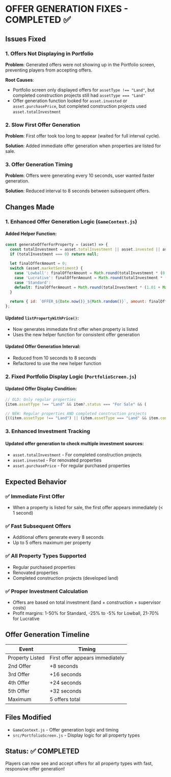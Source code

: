 # OFFER GENERATION FIXES - COMPLETED ✅

## Issues Fixed

### 1. **Offers Not Displaying in Portfolio** 
**Problem**: Generated offers were not showing up in the Portfolio screen, preventing players from accepting offers.

**Root Causes**:
- Portfolio screen only displayed offers for `assetType !== "Land"`, but completed construction projects still had `assetType === "Land"`
- Offer generation function looked for `asset.invested` or `asset.purchasePrice`, but completed construction projects used `asset.totalInvestment`

### 2. **Slow First Offer Generation**
**Problem**: First offer took too long to appear (waited for full interval cycle).

**Solution**: Added immediate offer generation when properties are listed for sale.

### 3. **Offer Generation Timing**
**Problem**: Offers were generating every 10 seconds, user wanted faster generation.

**Solution**: Reduced interval to 8 seconds between subsequent offers.

## Changes Made

### 1. Enhanced Offer Generation Logic (`GameContext.js`)

#### Added Helper Function:
```javascript
const generateOfferForProperty = (asset) => {
  const totalInvestment = asset.totalInvestment || asset.invested || asset.purchasePrice || 0;
  if (totalInvestment === 0) return null;
  
  let finalOfferAmount = 0;
  switch (asset.marketSentiment) {
    case 'Lowball': finalOfferAmount = Math.round(totalInvestment * (0.75 + Math.random() * 0.20)); break;
    case 'Lucrative': finalOfferAmount = Math.round(totalInvestment * (1.21 + Math.random() * 0.49)); break;
    case 'Standard': 
    default: finalOfferAmount = Math.round(totalInvestment * (1.01 + Math.random() * 0.49)); break;
  }
  
  return { id: `OFFER_${Date.now()}_${Math.random()}`, amount: finalOfferAmount };
};
```

#### Updated `listPropertyWithPrice()`:
- Now generates immediate first offer when property is listed
- Uses the new helper function for consistent offer generation

#### Updated Offer Generation Interval:
- Reduced from 10 seconds to 8 seconds
- Refactored to use the new helper function

### 2. Fixed Portfolio Display Logic (`PortfolioScreen.js`)

#### Updated Offer Display Condition:
```javascript
// OLD: Only regular properties
{item.assetType !== "Land" && item?.status === "For Sale" && (

// NEW: Regular properties AND completed construction projects  
{((item.assetType !== "Land") || (item.assetType === "Land" && item.constructionCompleted)) && item?.status === "For Sale" && (
```

### 3. Enhanced Investment Tracking

#### Updated offer generation to check multiple investment sources:
- `asset.totalInvestment` - For completed construction projects
- `asset.invested` - For renovated properties
- `asset.purchasePrice` - For regular purchased properties

## Expected Behavior

### ✅ **Immediate First Offer**
- When a property is listed for sale, the first offer appears immediately (< 1 second)

### ✅ **Fast Subsequent Offers** 
- Additional offers generate every 8 seconds
- Up to 5 offers maximum per property

### ✅ **All Property Types Supported**
- Regular purchased properties
- Renovated properties  
- Completed construction projects (developed land)

### ✅ **Proper Investment Calculation**
- Offers are based on total investment (land + construction + supervisor costs)
- Profit margins: 1-50% for Standard, -25% to -5% for Lowball, 21-70% for Lucrative

## Offer Generation Timeline

| Event | Timing |
|-------|--------|
| Property Listed | First offer appears immediately |
| 2nd Offer | +8 seconds |
| 3rd Offer | +16 seconds |  
| 4th Offer | +24 seconds |
| 5th Offer | +32 seconds |
| Maximum | 5 offers total |

## Files Modified
- `GameContext.js` - Offer generation logic and timing
- `src/PortfolioScreen.js` - Display logic for all property types

## Status: ✅ COMPLETED
Players can now see and accept offers for all property types with fast, responsive offer generation!
